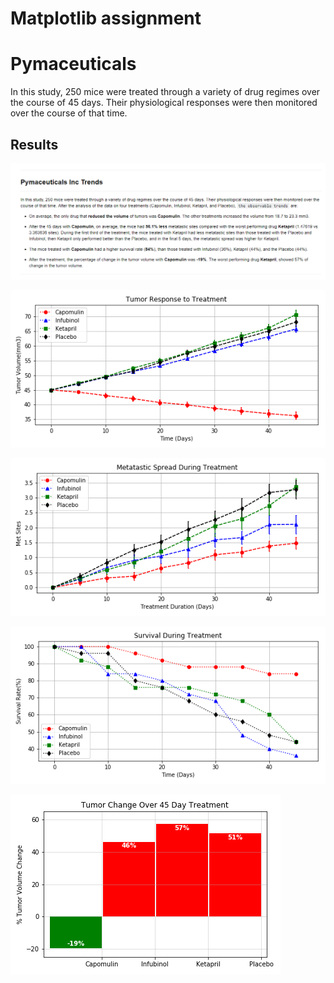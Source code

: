 # Matplotlib assignment

# Pymaceuticals

In this study, 250 mice were treated through a variety of drug regimes over the course of 45 days. 
Their physiological responses were then monitored over the course of that time.

## Results

![result](Images/trends.png)

![top](Pymaceuticals/Images/TumorResponse.png)

![scores](Pymaceuticals/Images/MetatasticSpread.png)

![scores](Pymaceuticals/Images/SurvivalRate.png)

![scores](Pymaceuticals/Images/TumorChange.png)
